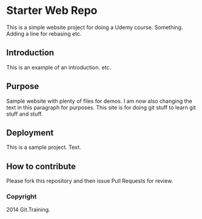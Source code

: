 # Starter Web Repo

This is a simple website project for doing a Udemy course. Something. Adding a line for rebasing etc.

## Introduction

This is an example of an introduction. etc.

## Purpose

Sample website with plenty of files for demos.
I am now also changing the text in this paragraph for purposes. This site
is for doing git stuff to learn git stuff and stuff.

## Deployment

This is a sample project. Text.

## How to contribute

Please fork this repository and then issue Pull Requests for review.

### Copyright

2014 Git.Training.
